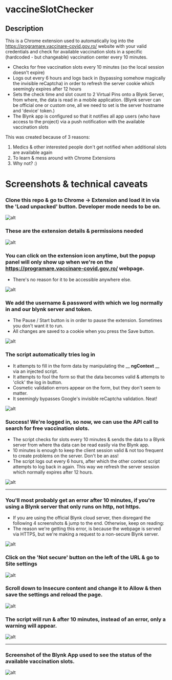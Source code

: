 # vaccineSlotChecker

## Description
This is a Chrome extension used to automatically log into the https://programare.vaccinare-covid.gov.ro/ website with your valid
credentials and check for available vaccination slots in a specific (hardcoded - but changeable) vaccination center every 10 minutes.
- Checks for free vaccination slots every 10 minutes (so the local session doesn't expire)
- Logs out every 6 hours and logs back in (bypassing somehow magically the invisible reCaptcha) in order to refresh the server cookie which seemingly expires after 12 hours
- Sets the check time and slot count to 2 Virtual Pins onto a Blynk Server, from where, the data is read in a mobile application. (Blynk server can be official one or custom one, all we need to set is the server hostname and 'device' token.)
- The Blynk app is configured so that it notifies all app users (who have access to the project) via a push notification with the available vaccination slots

This was created because of 3 reasons:
1. Medics & other interested people don't get notified when additional slots are available again
2. To learn & mess around with Chrome Extensions
3. Why not? :)

# Screenshots & technical caveats

### Clone this repo & go to Chrome -> Extension and load it in via the 'Load unpacked' button. Developer mode needs to be on.
![alt](./screenshots/loadExtension.png)

### These are the extension details & permissions needed
![alt](./screenshots/extension.png)

### You can click on the extension icon anytime, but the popup panel will only show up when we're on the https://programare.vaccinare-covid.gov.ro/ webpage.
- There's no reason for it to be accessible anywhere else.

![alt](./screenshots/popupEmpty.png)

### We add the username & password with which we log normally in and our blynk server and token.
- The Pause / Start button is in order to pause the extension. Sometimes you don't want it to run.
- All changes are saved to a cookie when you press the Save button.

![alt](./screenshots/popupCensored.png)

### The script automatically tries log in
- It attempts to fill in the form data by manipulating the __ __ngContext__ __ via an injected script.
- It attempts to fool the form so that the data becomes valid & attempts to 'click' the log in button.
- Cosmetic validation errors appear on the form, but they don't seem to matter.
- It seemingly bypasses Google's invisible reCaptcha validation. Neat!

![alt](./screenshots/login.png)

### Success! We're logged in, so now, we can use the API call to search for free vaccination slots.
- The script checks for slots every 10 minutes & sends the data to a Blynk server from where tha data can be read easily via the Blynk app.
- 10 minutes is enough to keep the client session valid & not too frequent to create problems on the server. Don't be an ass!
- The script logs out every 6 hours, after which the other context script attempts to log back in again. This way we refresh the server session which normally expires after 12 hours.

![alt](./screenshots/loggedin.png)

---

### You'll most probably get an error after 10 minutes, if you're using a Blynk server that only runs on __http__, not __https__.
- If you are using the official Blynk cloud server, then disregard the following 4 screenshots & jump to the end. Otherwise, keep on reading:
- The reason we're getting this error, is because the webpage is served via HTTPS, but we're making a request to a non-secure Blynk server.

![alt](./screenshots/securityError.png)

### Click on the 'Not secure' button on the left of the URL & go to __Site settings__
![alt](./screenshots/security.png)

### Scroll down to __Insecure content__ and change it to __Allow__ & then save the settings and reload the page.
![alt](./screenshots/siteSettings.png)

### The script will run & after 10 minutes, instead of an error, only a warning will appear.
![alt](./screenshots/mixedContent.png)

---

### Screenshot of the Blynk App used to see the status of the available vaccination slots.
![alt](./screenshots/blynk.jpg)
